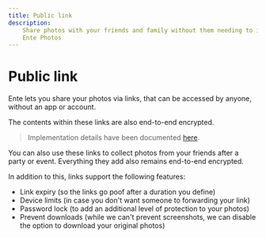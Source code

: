 ```yaml
---
title: Public link
description:
    Share photos with your friends and family without them needing to install
    Ente Photos
---
```


# Public link

Ente lets you share your photos via links, that can be accessed by anyone,
without an app or account.

The contents within these links are also end-to-end encrypted.

> Implementation details have been documented
> [here](https://ente.io/blog/building-shareable-links/).

You can also use these links to collect photos from your friends after a party
or event. Everything they add also remains end-to-end encrypted.

In addition to this, links support the following features:

-   Link expiry (so the links go poof after a duration you define)
-   Device limits (in case you don't want someone to forwarding your link)
-   Password lock (to add an additional level of protection to your photos)
-   Prevent downloads (while we can't prevent screenshots, we can disable the
    option to download your original photos)
